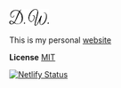 <img src='./public/favicon.svg' height='30'/>

This is my personal [website](https://doctorwu.info)

**License** [MIT](http://opensource.org/licenses/MIT)

[![Netlify Status](https://api.netlify.com/api/v1/badges/011da457-9ec5-41a8-ae63-733574c63873/deploy-status)](https://app.netlify.com/sites/doctorwu/deploys)
